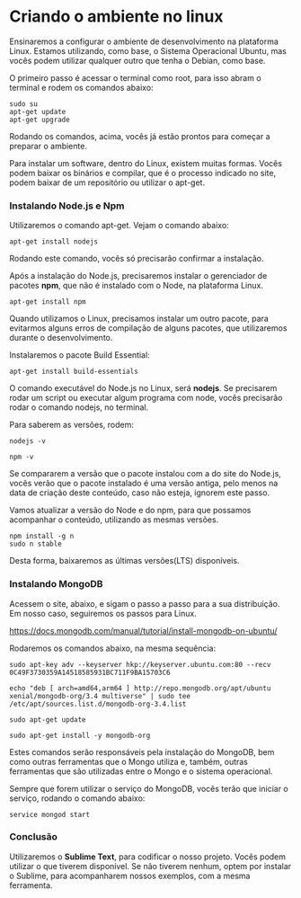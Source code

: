 # Criando o ambiente no linux

Ensinaremos a configurar o ambiente de desenvolvimento na plataforma Linux. Estamos utilizando, como base, o Sistema Operacional Ubuntu, mas vocês podem utilizar qualquer outro que tenha o Debian, como base.

O primeiro passo é acessar o terminal como root, para isso abram o terminal e rodem os comandos abaixo:

```
sudo su
apt-get update
apt-get upgrade
```

Rodando os comandos, acima, vocês já estão prontos para começar a preparar o ambiente.

Para instalar um software, dentro do Linux, existem muitas formas. Vocês podem baixar os binários e compilar, que é o processo indicado no site, podem baixar de um repositório ou utilizar o apt-get.

### Instalando Node.js e Npm

Utilizaremos o comando apt-get. Vejam o comando abaixo:

`apt-get install nodejs`

Rodando este comando, vocês só precisarão confirmar a instalação.

Após a instalação do Node.js, precisaremos instalar o gerenciador de pacotes **npm**, que não é instalado com o Node, na plataforma Linux.

`apt-get install npm`

Quando utilizamos o Linux, precisamos instalar um outro pacote, para evitarmos alguns erros de compilação de alguns pacotes, que utilizaremos durante o desenvolvimento.

Instalaremos o pacote Build Essential:

`apt-get install build-essentials`

O comando executável do Node.js no Linux, será **nodejs**. Se precisarem rodar um script ou executar algum programa com node, vocês precisarão rodar o comando nodejs, no terminal.

Para saberem as versões, rodem:

```
nodejs -v

npm -v
```

Se compararem a versão que o pacote instalou com a do site do Node.js, vocês verão que o pacote instalado é uma versão antiga, pelo menos na data de criação deste conteúdo, caso não esteja, ignorem este passo.

Vamos atualizar a versão do Node e do npm, para que possamos acompanhar o conteúdo, utilizando as mesmas versões.

```
npm install -g n
sudo n stable
```

Desta forma, baixaremos as últimas versões(LTS) disponíveis.

### Instalando MongoDB

Acessem o site, abaixo, e sigam o passo a passo para a sua distribuição. Em nosso caso, seguiremos os passos para Linux.

<https://docs.mongodb.com/manual/tutorial/install-mongodb-on-ubuntu/>

Rodaremos os comandos abaixo, na mesma sequência:

```
sudo apt-key adv --keyserver hkp://keyserver.ubuntu.com:80 --recv 0C49F3730359A14518585931BC711F9BA15703C6

echo "deb [ arch=amd64,arm64 ] http://repo.mongodb.org/apt/ubuntu xenial/mongodb-org/3.4 multiverse" | sudo tee /etc/apt/sources.list.d/mongodb-org-3.4.list

sudo apt-get update

sudo apt-get install -y mongodb-org
```

Estes comandos serão responsáveis pela instalação do MongoDB, bem como outras ferramentas que o Mongo utiliza e, também, outras ferramentas que são utilizadas entre o Mongo e o sistema operacional.

Sempre que forem utilizar o serviço do MongoDB, vocês terão que iniciar o serviço, rodando o comando abaixo:

`service mongod start`

### Conclusão

Utilizaremos o **Sublime Text**, para codificar o nosso projeto. Vocês podem utilizar o que tiverem disponível.
Se não tiverem nenhum, optem por instalar o Sublime, para acompanharem nossos exemplos, com a mesma ferramenta.